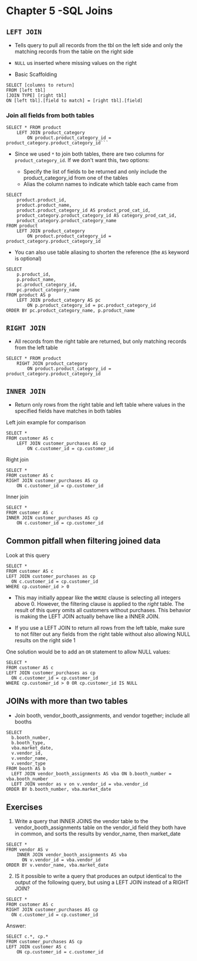 # Chapter 5 -SQL Joins 

## `LEFT JOIN`

* Tells query to pull all records from the tbl on the left side and only the 
matching records from the table on the right side 
* `NULL` us inserted where missing values on the right 

* Basic Scaffolding 

```
SELECT [columns to return]
FROM [left tbl]
[JOIN TYPE] [right tbl]
ON [left tbl].[field to match] = [right tbl].[field]
```

### Join all fields from both tables 

```
SELECT * FROM product 
	LEFT JOIN product_category
		ON product.product_category_id = product_category.product_category_id```
```
* Since we used `*` to join both tables, there are two columns for `product_category_id`. 
If we don't want this, two options: 

    * Specify the list of fields to be returned and only include the product_category_id 
    from one of the tables 
    * Alias the column names to indicate which table each came from 

```
SELECT 
	product.product_id, 
    product.product_name,
    product.product_category_id AS product_prod_cat_id, 
    product_category.product_category_id AS category_prod_cat_id, 
    product_category.product_category_name
FROM product 
	LEFT JOIN product_category 
		ON product.product_category_id = product_category.product_category_id
```

* You can also use table aliasing to shorten the reference (the `AS` keyword is optional)

```
SELECT 
	p.product_id, 
    p.product_name,
    pc.product_category_id,
    pc.product_category_name
FROM product AS p
	LEFT JOIN product_category AS pc
		ON p.product_category_id = pc.product_category_id
ORDER BY pc.product_category_name, p.product_name
```

## `RIGHT JOIN`

* All records from the right table are returned, but only matching records from the left table

```
SELECT * FROM product 
	RIGHT JOIN product_category
		ON product.product_category_id = product_category.product_category_id
```

## `INNER JOIN`

* Return only rows from the right table and left table where values in the specified fields have matches in both tables 

Left join example for comparison 
```
SELECT * 
FROM customer AS c
	LEFT JOIN customer_purchases AS cp
		ON c.customer_id = cp.customer_id
```

Right join

```
SELECT * 
FROM customer AS c
RIGHT JOIN customer_purchases AS cp
	ON c.customer_id = cp.customer_id
```

Inner join

```
SELECT * 
FROM customer AS c
INNER JOIN customer_purchases AS cp
	ON c.customer_id = cp.customer_id
```
## Common pitfall when filtering joined data 

Look at this query 

```
SELECT * 
FROM customer AS c
LEFT JOIN customer_purchases as cp 
  ON c.customer_id = cp.customer_id
WHERE cp.customer_id > 0
```

* This may initially appear like the `WHERE` clause is selecting all integers above 0. However, the filtering clause is applied to the *right* table. The result of this query omits all customers without purchases. This behavior is making the LEFT JOIN actually behave like a INNER JOIN. 

* If you use a LEFT JOIN to return all rows from the left table, make sure to not filter out any fields from the right table without also allowing NULL results on the right side 1

One solution would be to add an `OR` statement to allow NULL values: 

```
SELECT * 
FROM customer AS c
LEFT JOIN customer_purchases as cp 
  ON c.customer_id = cp.customer_id
WHERE cp.customer_id > 0 OR cp.customer_id IS NULL
```

## JOINs with more than two tables 

* Join booth, vendor_booth_assignments, and vendor together; include all booths 

```
SELECT 
  b.booth_number,
  b.booth_type, 
  vba.market_date, 
  v.vendor_id, 
  v.vendor_name, 
  v.vendor_type
FROM booth AS b
  LEFT JOIN vendor_booth_assignments AS vba ON b.booth_number = vba.booth_number 
  LEFT JOIN vendor as v on v.vendor_id = vba.vendor_id
ORDER BY b.booth_number, vba.market_date
```

## Exercises 

1. Write a query that INNER JOINS the vendor table to the vendor_booth_assignments table on the vendor_id field they both have in common, and sorts the results by vendor_name, then market_date

```
SELECT * 
FROM vendor AS v 
	INNER JOIN vendor_booth_assignments AS vba 
	  ON v.vendor_id = vba.vendor_id
ORDER BY v.vendor_name, vba.market_date
```

2. IS it possible to write a query that produces an output identical to the output of the following query, but using a LEFT JOIN instead of a RIGHT JOIN?

```
SELECT * 
FROM customer AS c
RIGHT JOIN customer_purchases AS cp
  ON c.customer_id = cp.customer_id
```

Answer:

```
SELECT c.*, cp.* 
FROM customer_purchases AS cp 
LEFT JOIN customer AS c 
	ON cp.customer_id = c.customer_id
```
